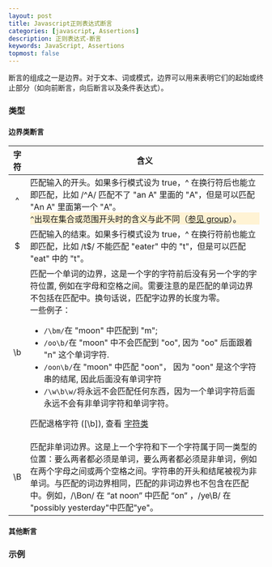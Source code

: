 ```yaml
---
layout: post
title: Javascript正则表达式断言
categories: [javascript, Assertions]
description: 正则表达式-断言
keywords: JavaScript, Assertions
topmost: false
---
```


断言的组成之一是边界。对于文本、词或模式，边界可以用来表明它们的起始或终止部分（如向前断言，向后断言以及条件表达式）。

### 类型

#### 边界类断言

| 字符 | 含义 |
| :----: | :----: |
| ^ | <div style="text-align:left;">匹配输入的开头。如果多行模式设为 true，^ 在换行符后也能立即匹配，比如 /^A/ 匹配不了 "an A" 里面的 "A"，但是可以匹配 "An A" 里面第一个 "A"。 <div style="background-color: #fff3d4"><code>^</code>出现在集合或范围开头时的含义与此不同（[参见 group](#)）。</div></div>|
| $ | <div style="text-align:left;">匹配输入的结束。如果多行模式设为 true，^ 在换行符前也能立即匹配，比如 /t$/ 不能匹配  "eater" 中的 "t"，但是可以匹配 "eat" 中的 "t"。</div> |
| \b | <div style="text-align:left;">匹配一个单词的边界，这是一个字的字符前后没有另一个字的字符位置, 例如在字母和空格之间。需要注意的是匹配的单词边界不包括在匹配中。换句话说，匹配字边界的长度为零。<br />一些例子： <br /> <ul><li><code>/\bm/</code>在 "moon" 中匹配到 "m";</li><li><code>/oo\b/</code>在 "moon" 中不会匹配到 "oo", 因为 "oo" 后面跟着 "n" 这个单词字符.</li><li><code>/oon\b/</code>在 "moon" 中匹配 "oon"， 因为 "oon" 是这个字符串的结尾, 因此后面没有单词字符</li><li><code>/\w\b\w/</code>将永远不会匹配任何东西，因为一个单词字符后面永远不会有非单词字符和单词字符。</li></ul><p>匹配退格字符 ([\b]), 查看 [字符类](#) </p></div> |
| \B | <div style="text-align:left;">匹配非单词边界。这是上一个字符和下一个字符属于同一类型的位置：要么两者都必须是单词，要么两者都必须是非单词，例如在两个字母之间或两个空格之间。字符串的开头和结尾被视为非单词。与匹配的词边界相同，匹配的非词边界也不包含在匹配中。例如，/\Bon/ 在 “at noon” 中匹配 “on” ，/ye\B/ 在 "possibly yesterday"中匹配"ye"。</div> |

#### 其他断言


### 示例